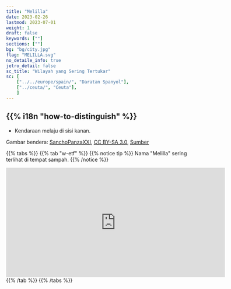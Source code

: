 ```yaml
---
title: "Melilla"
date: 2023-02-26
lastmod: 2023-07-01
weight: 1
draft: false
keywords: [""]
sections: [""]
bg: "bg/city.jpg"
flag: "MELILLA.svg"
no_detaile_info: true
jetro_detail: false
sc_title: "Wilayah yang Sering Tertukar"
sc: [
    ["../../europe/spain/", "Daratan Spanyol"],
    ["../ceuta/", "Ceuta"],
    ]
---
```


<div class="main-desciption country-description">
    <h2 class="section-title">{{% i18n "how-to-distinguish" %}}</h2>
    <ul class="rule-list">
        <li>Kendaraan melaju di sisi <span class="quiz">kanan</span>.</li>
    </ul>
    <div class="sign-area sign-area-clickable licence-area">
        <p>Gambar bendera: <a href="//commons.wikimedia.org/wiki/User:SanchoPanzaXXI~commonswiki" title="User:SanchoPanzaXXI~commonswiki">SanchoPanzaXXI</a>, <a href="https://creativecommons.org/licenses/by-sa/3.0" title="Creative Commons Attribution-Share Alike 3.0">CC BY-SA 3.0</a>, <a href="https://commons.wikimedia.org/w/index.php?curid=564928">Sumber</a></p>
    </div>
</div>

{{% tabs %}}
{{% tab "w-etf" %}}
{{% notice tip %}}
Nama "Melilla" sering terlihat di tempat sampah.
{{% /notice %}}
<div class="googlemap-if">
<iframe src="https://www.google.com/maps/embed?pb=!4v1687271454259!6m8!1m7!1stb8pffeIdcnggC9HEJ1dcg!2m2!1d35.28655769022865!2d-2.942618481383602!3f85.0192158232155!4f-23.868778180109018!5f1.576442363621124" width="600" height="300" style="border:0;" allowfullscreen="" loading="lazy" referrerpolicy="no-referrer-when-downgrade"></iframe>
</div>
{{% /tab %}}
{{% /tabs %}}

